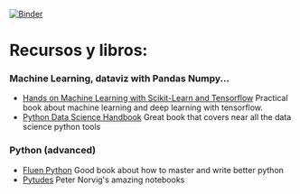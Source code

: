 [![Binder](https://mybinder.org/badge.svg)](https://mybinder.org/v2/gh/BielStela/Curs_UB/master)
# Recursos y libros:

### Machine Learning, dataviz with Pandas Numpy...
+ [Hands on Machine Learning with Scikit-Learn and Tensorflow](https://github.com/ageron/handson-ml) Practical book about machine learning and deep learning with tensorflow.  
+ [Python Data Science Handbook](https://github.com/jakevdp/PythonDataScienceHandbook) Great book that covers near all the data science python tools

### Python (advanced)

+ [Fluen Python](https://github.com/fluentpython/example-code) Good book about how to master and write better python
+ [Pytudes](https://github.com/norvig/pytudes) Peter Norvig's amazing notebooks
